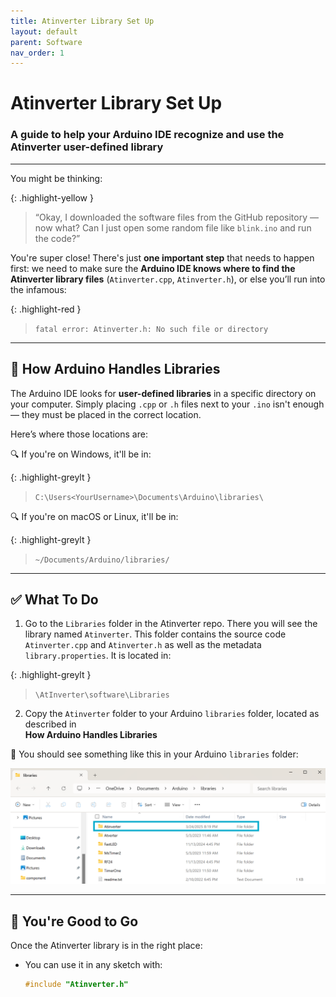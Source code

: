 ```yaml
---
title: Atinverter Library Set Up
layout: default
parent: Software
nav_order: 1
---
```


# **Atinverter Library Set Up**
### A guide to help your Arduino IDE recognize and use the Atinverter user-defined library
---

You might be thinking:

{: .highlight-yellow }
> “Okay, I downloaded the software files from the GitHub repository — now what? Can I just open some random file like `blink.ino` and run the code?”

You're super close! There's just **one important step** that needs to happen first: we need to make sure the **Arduino IDE knows where to find the Atinverter library files** (`Atinverter.cpp`, `Atinverter.h`), or else you’ll run into the infamous:

{: .highlight-red }
> `fatal error: Atinverter.h: No such file or directory`

---

## 📁 How Arduino Handles Libraries

The Arduino IDE looks for **user-defined libraries** in a specific directory on your computer. Simply placing `.cpp` or `.h` files next to your `.ino` isn't enough — they must be placed in the correct location.

Here’s where those locations are:

🔍 If you're on Windows, it'll be in:

{: .highlight-greylt }
> `C:\Users<YourUsername>\Documents\Arduino\libraries\`


🔍 If you're on macOS or Linux, it'll be in:

{: .highlight-greylt }
> `~/Documents/Arduino/libraries/`

---

## ✅ What To Do

1. Go to the `Libraries` folder in the Atinverter repo. There you will see the library named `Atinverter`. This folder contains the source code `Atinverter.cpp` and `Atinverter.h` as well as the metadata `library.properties`. It is located in:

{: .highlight-greylt }
> `\AtInverter\software\Libraries`

2. Copy the `Atinverter` folder to your Arduino `libraries` folder, located as described in \
**How Arduino Handles Libraries**

📸 You should see something like this in your Arduino `libraries` folder:

![User Defined Library Directory](../images/user_defined_lib.png)

---

## 🚀 You're Good to Go

Once the Atinverter library is in the right place:
- You can use it in any sketch with:
  ```cpp
  #include "Atinverter.h"
  ```
